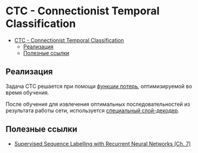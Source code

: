 # CTC - Connectionist Temporal Classification

<!-- TOC -->

- [CTC - Connectionist Temporal Classification](#ctc---connectionist-temporal-classification)
    - [Реализация](#реализация)
    - [Полезные ссылки](#полезные-ссылки)

<!-- /TOC -->

## Реализация

Задача CTC решается при помощи [функции потерь](CtcLossLayer.md), оптимизируемой во время обучения.

После обучения для извлечения оптимальных последовательностей из результата работы сети, используется [специальный слой-декодер](CtcDecodingLayer.md).

## Полезные ссылки

- [Supervised Sequence Labelling with Recurrent
Neural Networks (Ch. 7)](https://www.cs.toronto.edu/~graves/preprint.pdf)
